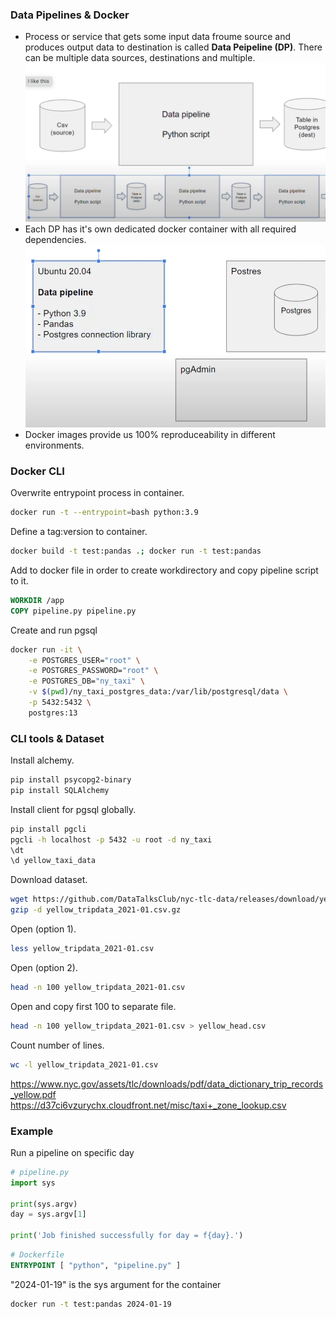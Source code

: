 
### Data Pipelines & Docker
- Process or service that gets some input data froume source and produces output data to destination is called **Data Peipeline (DP)**. There can be multiple data sources, destinations and multiple.
![Alt text](/01-docker-terraform/documentation/images/image1.png)
- Each DP has it's own dedicated docker container with all required dependencies.
![Alt text](/01-docker-terraform/documentation/images/image2.png)
- Docker images provide us 100% reproduceability in different environments.

### Docker CLI
Overwrite entrypoint process in container.
```bash
docker run -t --entrypoint=bash python:3.9 
```
Define a tag:version to container.
```bash
docker build -t test:pandas .; docker run -t test:pandas
```
Add to docker file in order to create workdirectory and copy pipeline script to it.
```Dockerfile
WORKDIR /app
COPY pipeline.py pipeline.py
```
Create and run pgsql
```bash
docker run -it \
    -e POSTGRES_USER="root" \
    -e POSTGRES_PASSWORD="root" \
    -e POSTGRES_DB="ny_taxi" \
    -v $(pwd)/ny_taxi_postgres_data:/var/lib/postgresql/data \
    -p 5432:5432 \
    postgres:13
```

### CLI tools & Dataset
Install alchemy.
```bash
pip install psycopg2-binary 
pip install SQLAlchemy
```
Install client for pgsql globally.
```bash
pip install pgcli
pgcli -h localhost -p 5432 -u root -d ny_taxi
\dt
\d yellow_taxi_data
```
Download dataset.
```bash
wget https://github.com/DataTalksClub/nyc-tlc-data/releases/download/yellow/yellow_tripdata_2021-01.csv.gz
gzip -d yellow_tripdata_2021-01.csv.gz
```
Open (option 1).
```bash
less yellow_tripdata_2021-01.csv
```
Open (option 2).
```bash
head -n 100 yellow_tripdata_2021-01.csv
```
Open and copy first 100 to separate file.
```bash
head -n 100 yellow_tripdata_2021-01.csv > yellow_head.csv
```
Count number of lines.
```bash
wc -l yellow_tripdata_2021-01.csv
```
https://www.nyc.gov/assets/tlc/downloads/pdf/data_dictionary_trip_records_yellow.pdf
https://d37ci6vzurychx.cloudfront.net/misc/taxi+_zone_lookup.csv


### Example
Run a pipeline on specific day
```python
# pipeline.py
import sys

print(sys.argv)
day = sys.argv[1]

print('Job finished successfully for day = f{day}.')
```

```Dockerfile
# Dockerfile
ENTRYPOINT [ "python", "pipeline.py" ]
```
"2024-01-19" is the sys argument for the container
```bash
docker run -t test:pandas 2024-01-19
```
